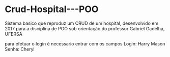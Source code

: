 # Crud-Hospital---POO
Sistema basico que reproduz um CRUD de um hospital, desenvolvido em 2017 para a disciplina de POO sob orientação do professor Gabriel Gadelha, UFERSA

para efetuar o login é necessario entrar com os campos
Login: Harry Mason
Senha: Cheryl
